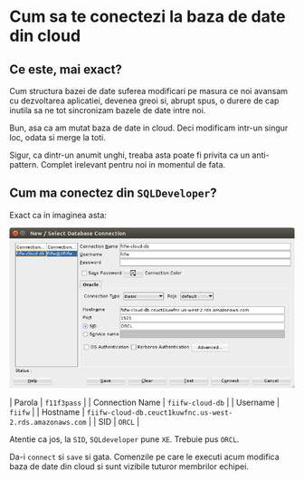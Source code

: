 Cum sa te conectezi la baza de date din cloud
=============================================

Ce este, mai exact?
-------------------

Cum structura bazei de date suferea modificari pe masura ce noi
avansam cu dezvoltarea aplicatiei, devenea greoi si, abrupt spus,
o durere de cap inutila sa ne tot sincronizam bazele de date 
intre noi.

Bun, asa ca am mutat baza de date in cloud. Deci modificam intr-un
singur loc, odata si merge la toti. 

Sigur, ca dintr-un anumit unghi, treaba asta poate fi privita ca un
anti-pattern. Complet irelevant pentru noi in momentul de fata.

Cum ma conectez din `SQLDeveloper`?
-----------------------------------

Exact ca in imaginea asta:

![ConnSqlDeveloper](imgs/connection.png)


| Parola          | `f11f3pass`                                               |
| Connection Name | `fiifw-cloud-db`                                          |
| Username        | `fiifw`                                                   |
| Hostname        | `fiifw-cloud-db.ceuct1kuwfnc.us-west-2.rds.amazonaws.com` |
| SID             | `ORCL`                                                    |


Atentie ca jos, la `SID`, `SQLdeveloper` pune `XE`. Trebuie pus `ORCL`.

Da-i `connect` si `save` si gata. Comenzile pe care le executi acum
modifica baza de date din cloud si sunt vizibile tuturor membrilor echipei.
